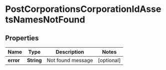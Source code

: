 
# PostCorporationsCorporationIdAssetsNamesNotFound

## Properties
Name | Type | Description | Notes
------------ | ------------- | ------------- | -------------
**error** | **String** | Not found message |  [optional]



